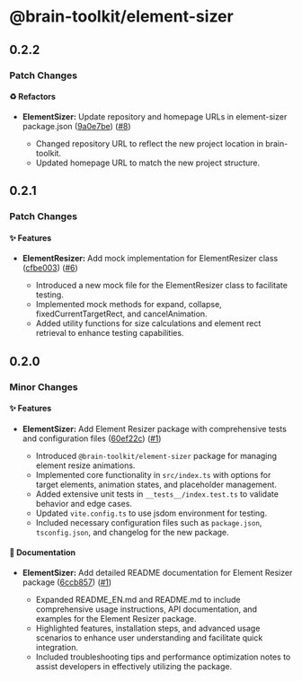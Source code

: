 # @brain-toolkit/element-sizer

## 0.2.2

### Patch Changes

#### ♻️ Refactors

- **ElementSizer:** Update repository and homepage URLs in element-sizer package.json ([9a0e7be](https://github.com/qlover/brain-toolkit/commit/9a0e7be536ff8db4681e695bbc88b986e2a335e4)) ([#8](https://github.com/qlover/brain-toolkit/pull/8))

  - Changed repository URL to reflect the new project location in brain-toolkit.
  - Updated homepage URL to match the new project structure.

## 0.2.1

### Patch Changes

#### ✨ Features

- **ElementResizer:** Add mock implementation for ElementResizer class ([cfbe003](https://github.com/qlover/brain-toolkit/commit/cfbe0036ade3d5d4552f0e3155a9f895343ffacf)) ([#6](https://github.com/qlover/brain-toolkit/pull/6))

  - Introduced a new mock file for the ElementResizer class to facilitate testing.
  - Implemented mock methods for expand, collapse, fixedCurrentTargetRect, and cancelAnimation.
  - Added utility functions for size calculations and element rect retrieval to enhance testing capabilities.

## 0.2.0

### Minor Changes

#### ✨ Features

- **ElementSizer:** Add Element Resizer package with comprehensive tests and configuration files ([60ef22c](https://github.com/qlover/brain-toolkit/commit/60ef22cd76b1dadb023ac45115d51fc48437493e)) ([#1](https://github.com/qlover/brain-toolkit/pull/1))

  - Introduced `@brain-toolkit/element-sizer` package for managing element resize animations.
  - Implemented core functionality in `src/index.ts` with options for target elements, animation states, and placeholder management.
  - Added extensive unit tests in `__tests__/index.test.ts` to validate behavior and edge cases.
  - Updated `vite.config.ts` to use jsdom environment for testing.
  - Included necessary configuration files such as `package.json`, `tsconfig.json`, and changelog for the new package.

#### 📝 Documentation

- **ElementSizer:** Add detailed README documentation for Element Resizer package ([6ccb857](https://github.com/qlover/brain-toolkit/commit/6ccb8571cf3b00ee87f59a4a2e839f8c016252fa)) ([#1](https://github.com/qlover/brain-toolkit/pull/1))

  - Expanded README_EN.md and README.md to include comprehensive usage instructions, API documentation, and examples for the Element Resizer package.
  - Highlighted features, installation steps, and advanced usage scenarios to enhance user understanding and facilitate quick integration.
  - Included troubleshooting tips and performance optimization notes to assist developers in effectively utilizing the package.
